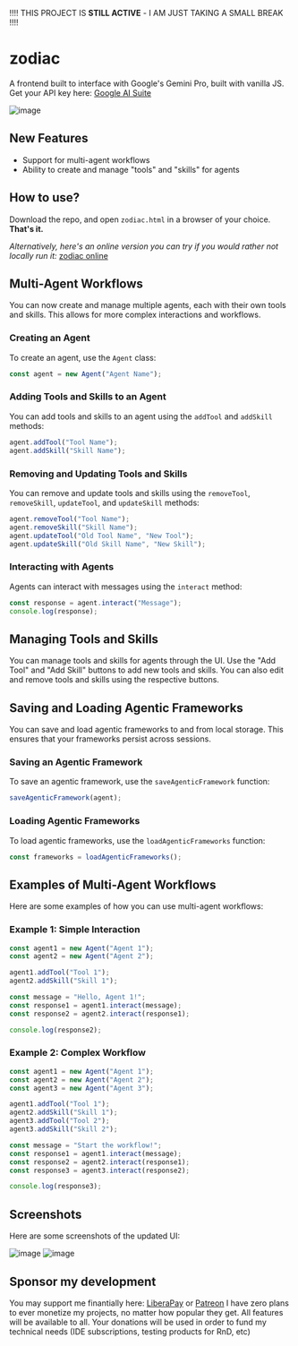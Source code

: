 !!!! THIS PROJECT IS **STILL ACTIVE** - I AM JUST TAKING A SMALL BREAK !!!!

# zodiac
A frontend built to interface with Google's Gemini Pro, built with vanilla JS. Get your API key here: [Google AI Suite](https://makersuite.google.com/app/apikey)

![image](https://github.com/faetalize/zodiac/assets/134988598/914ff978-2611-4e9f-b00f-55966b238dcb)

## New Features
- Support for multi-agent workflows
- Ability to create and manage "tools" and "skills" for agents

## How to use?
Download the repo, and open `zodiac.html` in a browser of your choice. **That's it.**

*Alternatively, here's an online version you can try if you would rather not locally run it:* [zodiac online](https://faetalize.github.io/zodiac/zodiac.html)

## Multi-Agent Workflows
You can now create and manage multiple agents, each with their own tools and skills. This allows for more complex interactions and workflows.

### Creating an Agent
To create an agent, use the `Agent` class:
```javascript
const agent = new Agent("Agent Name");
```

### Adding Tools and Skills to an Agent
You can add tools and skills to an agent using the `addTool` and `addSkill` methods:
```javascript
agent.addTool("Tool Name");
agent.addSkill("Skill Name");
```

### Removing and Updating Tools and Skills
You can remove and update tools and skills using the `removeTool`, `removeSkill`, `updateTool`, and `updateSkill` methods:
```javascript
agent.removeTool("Tool Name");
agent.removeSkill("Skill Name");
agent.updateTool("Old Tool Name", "New Tool");
agent.updateSkill("Old Skill Name", "New Skill");
```

### Interacting with Agents
Agents can interact with messages using the `interact` method:
```javascript
const response = agent.interact("Message");
console.log(response);
```

## Managing Tools and Skills
You can manage tools and skills for agents through the UI. Use the "Add Tool" and "Add Skill" buttons to add new tools and skills. You can also edit and remove tools and skills using the respective buttons.

## Saving and Loading Agentic Frameworks
You can save and load agentic frameworks to and from local storage. This ensures that your frameworks persist across sessions.

### Saving an Agentic Framework
To save an agentic framework, use the `saveAgenticFramework` function:
```javascript
saveAgenticFramework(agent);
```

### Loading Agentic Frameworks
To load agentic frameworks, use the `loadAgenticFrameworks` function:
```javascript
const frameworks = loadAgenticFrameworks();
```

## Examples of Multi-Agent Workflows
Here are some examples of how you can use multi-agent workflows:

### Example 1: Simple Interaction
```javascript
const agent1 = new Agent("Agent 1");
const agent2 = new Agent("Agent 2");

agent1.addTool("Tool 1");
agent2.addSkill("Skill 1");

const message = "Hello, Agent 1!";
const response1 = agent1.interact(message);
const response2 = agent2.interact(response1);

console.log(response2);
```

### Example 2: Complex Workflow
```javascript
const agent1 = new Agent("Agent 1");
const agent2 = new Agent("Agent 2");
const agent3 = new Agent("Agent 3");

agent1.addTool("Tool 1");
agent2.addSkill("Skill 1");
agent3.addTool("Tool 2");
agent3.addSkill("Skill 2");

const message = "Start the workflow!";
const response1 = agent1.interact(message);
const response2 = agent2.interact(response1);
const response3 = agent3.interact(response2);

console.log(response3);
```

## Screenshots
Here are some screenshots of the updated UI:

![image](https://github.com/faetalize/zodiac/assets/134988598/914ff978-2611-4e9f-b00f-55966b238dcb)
![image](https://github.com/faetalize/zodiac/assets/134988598/914ff978-2611-4e9f-b00f-55966b238dcb)

## Sponsor my development
You may support me finantially here: [LiberaPay](https://liberapay.com/faetalize) or [Patreon](https://patreon.com/faetalize)
I have zero plans to ever monetize my projects, no matter how popular they get. All features will be available to all. Your donations will be used in order to fund my technical needs (IDE subscriptions, testing products for RnD, etc)
